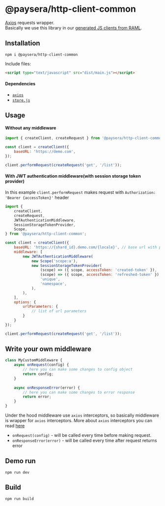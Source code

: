 # @paysera/http-client-common

[Axios](https://github.com/axios/axios) requests wrapper.   
Basically we use this library in our [generated JS clients from RAML](https://github.com/paysera/util-raml-code-generator). 

## Installation
```shell
npm i @paysera/http-client-common
```
Include files:
```html
<script type="text/javascript" src="dist/main.js"></script>
```

#### Dependencies
* [`axios`](https://github.com/mzabriskie/axios)
* [`store.js`](https://github.com/marcuswestin/store.js/)

## Usage

#### Without any middleware
```js
import { createClient, createRequest } from '@paysera/http-client-common';

const client = createClient({
    baseURL: 'https://demo.com',
});

client.performRequest(createRequest('get', '/list'));
```

#### With JWT authentication middleware(with session storage token provider)
In this example `client.performRequest` makes request with `Authorization: 'Bearer {accessToken}'` header
```js
import { 
    createClient, 
    createRequest,
    JWTAuthenticationMiddleware,
    SessionStorageTokenProvider,
    Scope,
} from '@paysera/http-client-common';

const client = createClient({
    baseURL: 'https://{shard_id}.demo.com/{locale}', // base url with parameters
    middleware: [
        new JWTAuthenticationMiddleware(
            new Scope('scope:a'),
            new SessionStorageTokenProvider(
                (scope) => ({ scope, accessToken: 'created-token' }), 
                (scope) => ({ scope, accessToken: 'refreshed-token' }),
                'unique',
                'namespace',   
            ),
        ),
    ],
    options: {
        urlParameters: {
            // list of url parameters
        }
    }
});

client.performRequest(createRequest('get', '/list'));
```

## Write your own middleware
```js
class MyCustomMiddleware {
    async onRequest(config) {
        // here you can make some changes to config object
        return config;
    }
        
    async onResponseError(error) {
        // here you can make some changes to error response
        return error;
    }
}
```

Under the hood middleware use `axios` interceptors, so basically middleware is wrapper for `axios` interceptors. More about `axios` interceptors you can read [here](https://github.com/axios/axios#interceptors) 
* `onRequest(config)` - will be called every time before making request.
* `onResponseError(error)` - will be called every time after request returns error

## Demo run
```shell
npm run dev
```

## Build
```shell
npm run build
```
